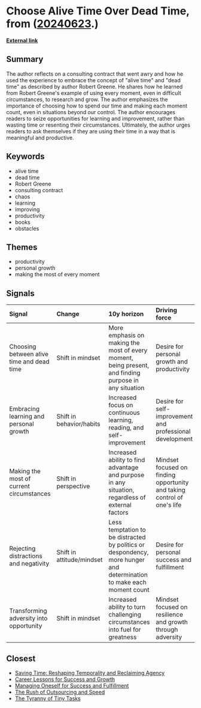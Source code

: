 # __Choose Alive Time Over Dead Time__, from ([20240623](https://kghosh.substack.com/p/20240623).)

__[External link](https://ryanholiday.net/will-you-choose-alive-time-or-dead-time/)__



## Summary

The author reflects on a consulting contract that went awry and how he used the experience to embrace the concept of "alive time" and "dead time" as described by author Robert Greene. He shares how he learned from Robert Greene's example of using every moment, even in difficult circumstances, to research and grow. The author emphasizes the importance of choosing how to spend our time and making each moment count, even in situations beyond our control. The author encourages readers to seize opportunities for learning and improvement, rather than wasting time or resenting their circumstances. Ultimately, the author urges readers to ask themselves if they are using their time in a way that is meaningful and productive.

## Keywords

* alive time
* dead time
* Robert Greene
* consulting contract
* chaos
* learning
* improving
* productivity
* books
* obstacles

## Themes

* productivity
* personal growth
* making the most of every moment

## Signals

| Signal                                    | Change                    | 10y horizon                                                                                                          | Driving force                                                           |
|:------------------------------------------|:--------------------------|:---------------------------------------------------------------------------------------------------------------------|:------------------------------------------------------------------------|
| Choosing between alive time and dead time | Shift in mindset          | More emphasis on making the most of every moment, being present, and finding purpose in any situation                | Desire for personal growth and productivity                             |
| Embracing learning and personal growth    | Shift in behavior/habits  | Increased focus on continuous learning, reading, and self-improvement                                                | Desire for self-improvement and professional development                |
| Making the most of current circumstances  | Shift in perspective      | Increased ability to find advantage and purpose in any situation, regardless of external factors                     | Mindset focused on finding opportunity and taking control of one's life |
| Rejecting distractions and negativity     | Shift in attitude/mindset | Less temptation to be distracted by politics or despondency, more hunger and determination to make each moment count | Desire for personal success and fulfillment                             |
| Transforming adversity into opportunity   | Shift in mindset          | Increased ability to turn challenging circumstances into fuel for greatness                                          | Mindset focused on resilience and growth through adversity              |

## Closest

* [Saving Time: Reshaping Temporality and Reclaiming Agency](047936a2b08c1b5dda3018bc98dc1d9b)
* [Career Lessons for Success and Growth](a06d27f1dd5a2328ba6aa8854abc5318)
* [Managing Oneself for Success and Fulfillment](b76d6d3f8d4be2311caae40cce7b39a3)
* [The Rush of Outsourcing and Speed](99862957fcec17ca02dd7fceb346b4df)
* [The Tyranny of Tiny Tasks](be4e7e887a88c7b1bae1400c5c4c0500)